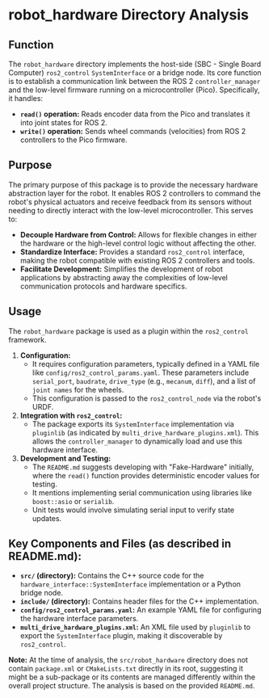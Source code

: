 # robot_hardware Directory Analysis

## Function

The `robot_hardware` directory implements the host-side (SBC - Single Board Computer) `ros2_control` `SystemInterface` or a bridge node. Its core function is to establish a communication link between the ROS 2 `controller_manager` and the low-level firmware running on a microcontroller (Pico). Specifically, it handles:

*   **`read()` operation:** Reads encoder data from the Pico and translates it into joint states for ROS 2.
*   **`write()` operation:** Sends wheel commands (velocities) from ROS 2 controllers to the Pico firmware.

## Purpose

The primary purpose of this package is to provide the necessary hardware abstraction layer for the robot. It enables ROS 2 controllers to command the robot's physical actuators and receive feedback from its sensors without needing to directly interact with the low-level microcontroller. This serves to:

*   **Decouple Hardware from Control:** Allows for flexible changes in either the hardware or the high-level control logic without affecting the other.
*   **Standardize Interface:** Provides a standard `ros2_control` interface, making the robot compatible with existing ROS 2 controllers and tools.
*   **Facilitate Development:** Simplifies the development of robot applications by abstracting away the complexities of low-level communication protocols and hardware specifics.

## Usage

The `robot_hardware` package is used as a plugin within the `ros2_control` framework.

1.  **Configuration:**
    *   It requires configuration parameters, typically defined in a YAML file like `config/ros2_control_params.yaml`. These parameters include `serial_port`, `baudrate`, `drive_type` (e.g., `mecanum`, `diff`), and a list of `joint names` for the wheels.
    *   This configuration is passed to the `ros2_control_node` via the robot's URDF.
2.  **Integration with `ros2_control`:**
    *   The package exports its `SystemInterface` implementation via `pluginlib` (as indicated by `multi_drive_hardware_plugins.xml`). This allows the `controller_manager` to dynamically load and use this hardware interface.
3.  **Development and Testing:**
    *   The `README.md` suggests developing with "Fake-Hardware" initially, where the `read()` function provides deterministic encoder values for testing.
    *   It mentions implementing serial communication using libraries like `boost::asio` or `serialib`.
    *   Unit tests would involve simulating serial input to verify state updates.

## Key Components and Files (as described in README.md):

*   **`src/` (directory):** Contains the C++ source code for the `hardware_interface::SystemInterface` implementation or a Python bridge node.
*   **`include/` (directory):** Contains header files for the C++ implementation.
*   **`config/ros2_control_params.yaml`:** An example YAML file for configuring the hardware interface parameters.
*   **`multi_drive_hardware_plugins.xml`:** An XML file used by `pluginlib` to export the `SystemInterface` plugin, making it discoverable by `ros2_control`.

**Note:** At the time of analysis, the `src/robot_hardware` directory does not contain `package.xml` or `CMakeLists.txt` directly in its root, suggesting it might be a sub-package or its contents are managed differently within the overall project structure. The analysis is based on the provided `README.md`.
